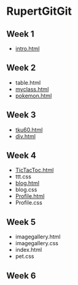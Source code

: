 # RupertGitGit
## Week 1
* [intro.html](https://rupertgitgit.github.io/w01/intro.html)
## Week 2
* table.html
* [myclass.html](https://rupertgitgit.github.io/w02/class.html)
* [pokemon.html](https://rupertgitgit.github.io/w02/pokemon.html)
## Week 3
* [tku60.html](https://rupertgitgit.github.io/w03/tku60.html)
* [div.html](https://rupertgitgit.github.io/w03/div.html)
## Week 4
* [TicTacToc.html](https://rupertgitgit.github.io/w04/TicTacToc.html)
* ttt.css
* [blog.html](https://rupertgitgit.github.io/w04/blog.html)
* blog.css
* [Profile.html](https://rupertgitgit.github.io/w04/Profile.html)
* Profile.css
## Week 5
* imagegallery.html
* imagegallery.css
* index.html
* pet.css
## Week 6
<!--stackedit_data:
eyJoaXN0b3J5IjpbLTM3MzcxOTMzN119
-->